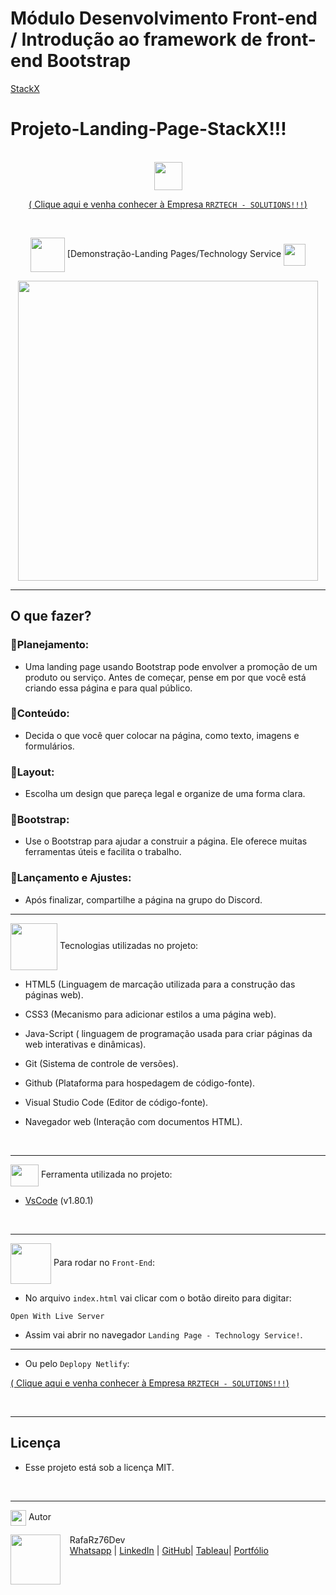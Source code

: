 # Módulo Desenvolvimento Front-end / Introdução ao framework de front-end Bootstrap

[StackX](https://www.stackx.com.br)

# Projeto-Landing-Page-StackX!!!

<br>

 <div align="center">
<img src="https://media.giphy.com/media/9TFBxN300KpCUI6sBD/giphy.gif" align="center" height="45" width="45">

[ ( Clique aqui e venha conhecer à Empresa `RRZTECH - SOLUTIONS!!!`) ](#)

<br>

<div align="center">
  
<img src= "https://media.giphy.com/media/3zSF3Gnr7cxMbi6WoP/giphy.gif" align="center" height="55" width="55"> [Demonstração-Landing Pages/Technology Service <img src= "https://media.giphy.com/media/E5DzZsofmgxc9wjbhX/giphy.gif" align="center" height="35" width="35">

<img height="480em" src="./assets/images/readme-apresentacao.gif"  align="center">

<br>

---

<div align="left">

## O que fazer?

### 📌Planejamento:

- Uma landing page usando Bootstrap pode envolver a promoção de um produto ou serviço. Antes de começar, pense em por que você está criando essa página e para qual público.

### 📌Conteúdo:

- Decida o que você quer colocar na página, como texto, imagens e formulários.

### 📌Layout:

- Escolha um design que pareça legal e organize de uma forma clara.

### 📌Bootstrap:

- Use o Bootstrap para ajudar a construir a página. Ele oferece muitas ferramentas úteis e facilita o trabalho.

### 📌Lançamento e Ajustes:

- Após finalizar, compartilhe a página na grupo do Discord.

---

<img src="https://media.giphy.com/media/iT138SodaACo9LImgi/giphy.gif" align="center" height="75" width="75"> Tecnologias utilizadas no projeto:

- HTML5 (Linguagem de marcação utilizada para a construção das páginas web).

- CSS3 (Mecanismo para adicionar estilos a uma página web).

- Java-Script ( linguagem de programação usada para criar páginas da web interativas e dinâmicas).

- Git (Sistema de controle de versões).

- Github (Plataforma para hospedagem de código-fonte).

- Visual Studio Code (Editor de código-fonte).

- Navegador web (Interação com documentos HTML).

<br>

---

<img src="https://media.giphy.com/media/SS8CV2rQdlYNLtBCiF/giphy.gif" align="center" height="35" width="45"> Ferramenta utilizada no projeto:

- [VsCode](https://code.visualstudio.com/download) (v1.80.1)

<br>

---

<img src="https://media.giphy.com/media/u2pmTWUi0MXjyrMaVj/giphy.gif" align="center" height="65" width="65"> Para rodar no `Front-End`:

- No arquivo `index.html` vai clicar com o botão direito para digitar:

```
Open With Live Server
```

- Assim vai abrir no navegador `Landing Page - Technology Service!`.

---

- Ou pelo `Deplopy Netlify`:

[ ( Clique aqui e venha conhecer à Empresa `RRZTECH - SOLUTIONS!!!`) ](#)

<br>

---

## Licença

- Esse projeto está sob a licença MIT.

<br>

---

<img src="https://media.giphy.com/media/ImmvDZ2c9xPR8gDvHV/giphy.gif" align="center" height="25" width="25"> Autor

<p>
    <img align=left margin=10 width=80 src="https://avatars.githubusercontent.com/u/87991807?v=4"/>
    <p>&nbsp&nbsp&nbspRafaRz76Dev<br>
    &nbsp&nbsp&nbsp<a href="https://api.whatsapp.com/send/?phone=47999327137">Whatsapp</a>&nbsp;|&nbsp;<a href="https://www.linkedin.com/in/rafael-raizer//">LinkedIn</a>&nbsp;|&nbsp;<a href="https://github.com/RafaRz76Dev">GitHub</a>|&nbsp;<a href="https://public.tableau.com/app/profile/rafael.raizer">Tableau</a>|&nbsp;<a href="https://portifolio-rafarz76dev.netlify.app/">Portfólio</a>&nbsp;</p>
</p>
